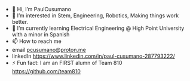 - 👋 Hi, I’m PaulCusumano
- 👀 I’m interested in Stem, Engineering, Robotics, Making things work better.
- 🌱 I’m currently learning Electrical Engineering @ High Point University with a minor in Spanish
- 📫 How to reach me  
-    email pcusumano@proton.me
-    linkedIn https://www.linkedin.com/in/paul-cusumano-287793222/
- ⚡ Fun fact: I am an FIRST alumn of Team 810 https://github.com/team810

<!---
PaulCusumano/PaulCusumano is a ✨ special ✨ repository because its `README.md` (this file) appears on your GitHub profile.
You can click the Preview link to take a look at your changes.
--->

